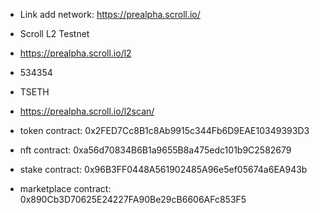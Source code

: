 * Link add network: https://prealpha.scroll.io/ 


* Scroll L2 Testnet
* https://prealpha.scroll.io/l2
* 534354
* TSETH
* https://prealpha.scroll.io/l2scan/


* token contract: 0x2FED7Cc8B1c8Ab9915c344Fb6D9EAE10349393D3
* nft contract: 0xa56d70834B6B1a9655B8a475edc101b9C2582679 
* stake contract: 0x96B3FF0448A561902485A96e5ef05674a6EA943b
* marketplace contract: 0x890Cb3D70625E24227FA90Be29cB6606AFc853F5
